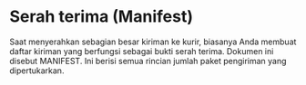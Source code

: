 # Serah terima \(Manifest\)

Saat menyerahkan sebagian besar kiriman ke kurir, biasanya Anda membuat daftar kiriman yang berfungsi sebagai bukti serah terima. Dokumen ini disebut MANIFEST. Ini berisi semua rincian jumlah paket pengiriman yang dipertukarkan.

